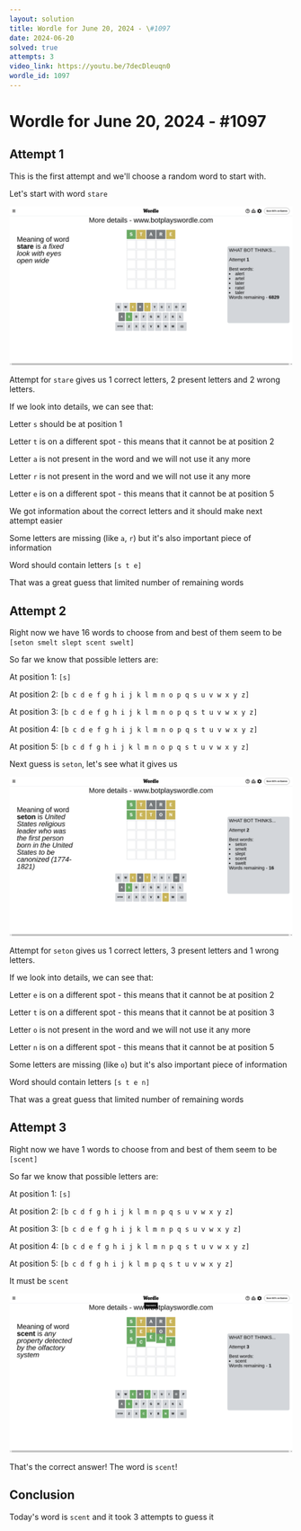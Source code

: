```yaml
---
layout: solution
title: Wordle for June 20, 2024 - \#1097
date: 2024-06-20
solved: true
attempts: 3
video_link: https://youtu.be/7decDleuqn0
wordle_id: 1097
---
```


# Wordle for June 20, 2024 - \#1097

## Attempt 1

This is the first attempt and we'll choose a random word to start with.

Let's start with word `stare`

![Attempt 1](2024-06-20/attempt-1.png)

Attempt for `stare` gives us 1 correct letters, 2 present letters and 2 wrong letters.

If we look into details, we can see that:

Letter `s` should be at position 1

Letter `t` is on a different spot - this means that it cannot be at position 2

Letter `a` is not present in the word and we will not use it any more

Letter `r` is not present in the word and we will not use it any more

Letter `e` is on a different spot - this means that it cannot be at position 5

We got information about the correct letters and it should make next attempt easier

Some letters are missing (like `a`, `r`) but it's also important piece of information

Word should contain letters `[s t e]`

That was a great guess that limited number of remaining words



## Attempt 2

Right now we have 16 words to choose from and best of them seem to be `[seton smelt slept scent swelt]`

So far we know that possible letters are:

At position 1: `[s]`

At position 2: `[b c d e f g h i j k l m n o p q s u v w x y z]`

At position 3: `[b c d e f g h i j k l m n o p q s t u v w x y z]`

At position 4: `[b c d e f g h i j k l m n o p q s t u v w x y z]`

At position 5: `[b c d f g h i j k l m n o p q s t u v w x y z]`

Next guess is `seton`, let's see what it gives us

![Attempt 2](2024-06-20/attempt-2.png)

Attempt for `seton` gives us 1 correct letters, 3 present letters and 1 wrong letters.

If we look into details, we can see that:

Letter `e` is on a different spot - this means that it cannot be at position 2

Letter `t` is on a different spot - this means that it cannot be at position 3

Letter `o` is not present in the word and we will not use it any more

Letter `n` is on a different spot - this means that it cannot be at position 5

Some letters are missing (like `o`) but it's also important piece of information

Word should contain letters `[s t e n]`

That was a great guess that limited number of remaining words



## Attempt 3

Right now we have 1 words to choose from and best of them seem to be `[scent]`

So far we know that possible letters are:

At position 1: `[s]`

At position 2: `[b c d f g h i j k l m n p q s u v w x y z]`

At position 3: `[b c d e f g h i j k l m n p q s u v w x y z]`

At position 4: `[b c d e f g h i j k l m n p q s t u v w x y z]`

At position 5: `[b c d f g h i j k l m p q s t u v w x y z]`

It must be `scent`

![Attempt 3](2024-06-20/attempt-3.png)

That's the correct answer! The word is `scent`!

## Conclusion

Today's word is `scent` and it took 3 attempts to guess it

